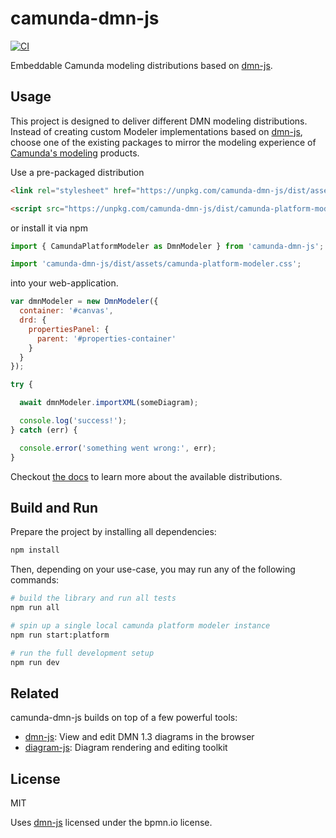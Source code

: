 # camunda-dmn-js

[![CI](https://github.com/camunda/camunda-dmn-js/workflows/CI/badge.svg)](https://github.com/camunda/camunda-dmn-js/actions?query=workflow%3ACI)


Embeddable Camunda modeling distributions based on [dmn-js](https://github.com/bpmn-io/dmn-js).

## Usage

This project is designed to deliver different DMN modeling distributions. Instead of creating custom Modeler implementations based on [dmn-js](https://github.com/bpmn-io/dmn-js), choose one of the existing packages to mirror the modeling experience of [Camunda's modeling](https://github.com/camunda/camunda-modeler/) products.

Use a pre-packaged distribution

```html
<link rel="stylesheet" href="https://unpkg.com/camunda-dmn-js/dist/assets/camunda-platform-modeler.css" />

<script src="https://unpkg.com/camunda-dmn-js/dist/camunda-platform-modeler.development.js"></script>
```

or install it via npm

```js
import { CamundaPlatformModeler as DmnModeler } from 'camunda-dmn-js';

import 'camunda-dmn-js/dist/assets/camunda-platform-modeler.css';
```

into your web-application.

```js
var dmnModeler = new DmnModeler({
  container: '#canvas',
  drd: {
    propertiesPanel: {
      parent: '#properties-container'
    }
  }
});

try {

  await dmnModeler.importXML(someDiagram);

  console.log('success!');
} catch (err) {

  console.error('something went wrong:', err);
}
```

Checkout [the docs](./docs/DISTRIBUTIONS.md) to learn more about the available distributions.

## Build and Run

Prepare the project by installing all dependencies:

```sh
npm install
```

Then, depending on your use-case, you may run any of the following commands:

```sh
# build the library and run all tests
npm run all

# spin up a single local camunda platform modeler instance
npm run start:platform

# run the full development setup
npm run dev
```

## Related

camunda-dmn-js builds on top of a few powerful tools:

* [dmn-js](https://github.com/bpmn-io/dmn-js): View and edit DMN 1.3 diagrams in the browser
* [diagram-js](https://github.com/bpmn-io/diagram-js): Diagram rendering and editing toolkit

## License

MIT

Uses [dmn-js](https://github.com/bpmn-io/dmn-js) licensed under the bpmn.io license.
